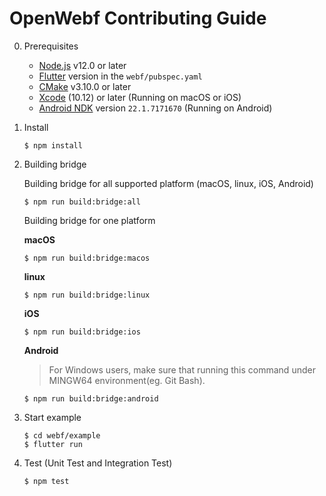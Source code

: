 # OpenWebf Contributing Guide

0. Prerequisites
    * [Node.js](https://nodejs.org/) v12.0 or later
    * [Flutter](https://flutter.dev/docs/get-started/install) version in the `webf/pubspec.yaml`
    * [CMake](https://cmake.org/) v3.10.0 or later
    * [Xcode](https://developer.apple.com/xcode/) (10.12) or later (Running on macOS or iOS)
    * [Android NDK](https://developer.android.com/studio/projects/install-ndk) version `22.1.7171670` (Running on Android)

1. Install

    ```shell
    $ npm install
    ```

2. Building bridge

    Building bridge for all supported platform (macOS, linux, iOS, Android)

    ```shell
    $ npm run build:bridge:all
    ```

    Building bridge for one platform

    **macOS**

    ```shell
    $ npm run build:bridge:macos
    ```

    **linux**

    ```shell
    $ npm run build:bridge:linux
    ```

    **iOS**

    ```shell
    $ npm run build:bridge:ios
    ```

    **Android**

    > For Windows users, make sure that running this command under MINGW64 environment(eg. Git Bash).

    ```shell
    $ npm run build:bridge:android
    ```

3. Start example
    ```shell
    $ cd webf/example
    $ flutter run
    ```

4. Test (Unit Test and Integration Test)
    ```shell
    $ npm test
    ```

